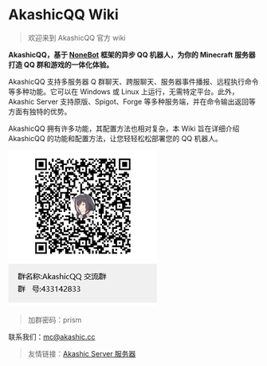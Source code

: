 # AkashicQQ Wiki

> 欢迎来到 AkashicQQ 官方 wiki

**AkashicQQ，基于 [NoneBot](https://github.com/nonebot/nonebot2) 框架的异步 QQ 机器人，为你的 Minecraft 服务器打造 QQ 群和游戏的一体化体验。**

AkashicQQ 支持多服务器 Q 群聊天、跨服聊天、服务器事件播报、远程执行命令等多种功能。它可以在 Windows 或 Linux 上运行，无需特定平台。此外，Akashic Server 支持原版、Spigot、Forge 等多种服务端，并在命令输出返回等方面有独特的优势。

AkashicQQ 拥有许多功能，其配置方法也相对复杂，本 Wiki 旨在详细介绍 AkashicQQ 的功能和配置方法，让您轻轻松松部署您的 QQ 机器人。

![433142833](/_media/qrcode.png)
    
> 加群密码：prism

联系我们：[mc@akashic.cc](mailto:mc@akashic.cc)

> 友情链接：[Akashic Server 服务器](https://mc.akashic.cc)